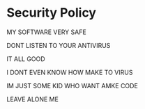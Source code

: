 # Security Policy

MY SOFTWARE VERY SAFE

DONT LISTEN TO YOUR ANTIVIRUS

IT ALL GOOD

I DONT EVEN KNOW HOW MAKE TO VIRUS

IM JUST SOME KID WHO WANT AMKE CODE

LEAVE ALONE ME
